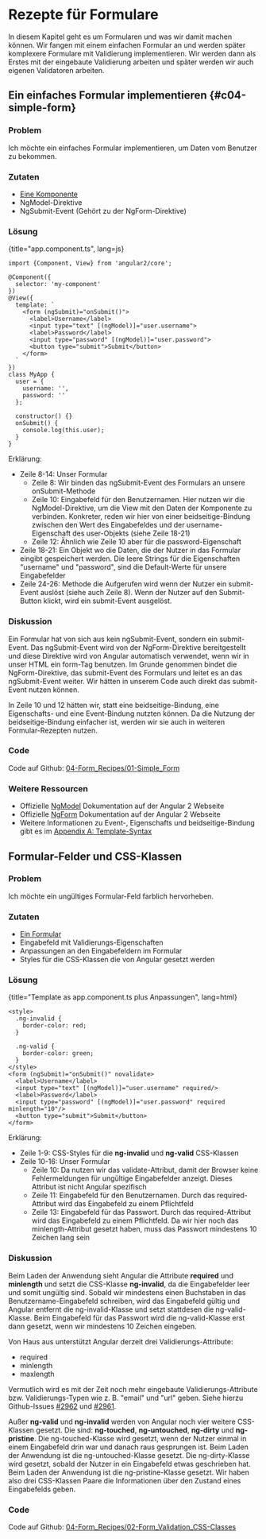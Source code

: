 # Rezepte für Formulare

In diesem Kapitel geht es um Formularen und was wir damit machen können.
Wir fangen mit einem einfachen Formular an und werden später komplexere Formulare mit Validierung implementieren.
Wir werden dann als Erstes mit der eingebaute Validierung arbeiten und später werden wir auch eigenen Validatoren arbeiten.

## Ein einfaches Formular implementieren {#c04-simple-form}

### Problem

Ich möchte ein einfaches Formular implementieren, um Daten vom Benutzer zu bekommen.

### Zutaten
* [Eine Komponente](#c02-component-definition)
* NgModel-Direktive
* NgSubmit-Event (Gehört zu der NgForm-Direktive)

### Lösung

{title="app.component.ts", lang=js}
```
import {Component, View} from 'angular2/core';

@Component({
  selector: 'my-component'
})
@View({
  template: `
    <form (ngSubmit)="onSubmit()">
      <label>Username</label>
      <input type="text" [(ngModel)]="user.username">
      <label>Password</label>
      <input type="password" [(ngModel)]="user.password">
      <button type="submit">Submit</button>
    </form>
  `
})
class MyApp {
  user = {
    username: '',
    password: ''
  };

  constructor() {}
  onSubmit() {
    console.log(this.user);
  }
}
```

Erklärung:

* Zeile 8-14: Unser Formular
  * Zeile 8: Wir binden das ngSubmit-Event des Formulars an unsere onSubmit-Methode
  * Zeile 10: Eingabefeld für den Benutzernamen. Hier nutzen wir die NgModel-Direktive, um die View mit den Daten der Komponente zu verbinden. Konkreter, reden wir hier von einer beidseitige-Bindung zwischen den Wert des Eingabefeldes und der username-Eigenschaft des user-Objekts (siehe Zeile 18-21)
  * Zeile 12: Ähnlich wie Zeile 10 aber für die password-Eigenschaft
* Zeile 18-21: Ein Objekt wo die Daten, die der Nutzer in das Formular eingibt gespeichert werden. Die leere Strings für die Eigenschaften "username" und "password", sind die Default-Werte für unsere Eingabefelder
* Zeile 24-26: Methode die Aufgerufen wird wenn der Nutzer ein submit-Event auslöst (siehe auch Zeile 8). Wenn der Nutzer auf den Submit-Button klickt, wird ein submit-Event ausgelöst.

### Diskussion

Ein Formular hat von sich aus kein ngSubmit-Event, sondern ein submit-Event.
Das ngSubmit-Event wird von der NgForm-Direktive bereitgestellt und diese Direktive wird von Angular automatisch verwendet, wenn wir in unser HTML ein form-Tag benutzen.
Im Grunde genommen bindet die NgForm-Direktive, das submit-Event des Formulars und leitet es an das ngSubmit-Event weiter.
Wir hätten in unserem Code auch direkt das submit-Event nutzen können.

In Zeile 10 und 12 hätten wir, statt eine beidseitige-Bindung, eine Eigenschafts- und eine Event-Bindung nutzten können.
Da die Nutzung der beidseitige-Bindung einfacher ist, werden wir sie auch in weiteren Formular-Rezepten nutzen.

### Code

Code auf Github: [04-Form\_Recipes/01-Simple\_Form](https://github.com/jsperts/angular2_kochbuch_code/tree/master/04-Form_Recipes/01-Simple_Form)

### Weitere Ressourcen

* Offizielle [NgModel](https://angular.io/docs/ts/latest/api/common/NgModel-directive.html) Dokumentation auf der Angular 2 Webseite
* Offizielle [NgForm](https://angular.io/docs/ts/latest/api/common/NgForm-directive.html) Dokumentation auf der Angular 2 Webseite
* Weitere Informationen zu Event-, Eigenschafts und beidseitige-Bindung gibt es im [Appendix A: Template-Syntax](#appendix-a)

## Formular-Felder und CSS-Klassen

### Problem

Ich möchte ein ungültiges Formular-Feld farblich hervorheben.

### Zutaten
* [Ein Formular](#c04-simple-form)
* Eingabefeld mit Validierungs-Eigenschaften
* Anpassungen an den Eingabefeldern im Formular
* Styles für die CSS-Klassen die von Angular gesetzt werden

### Lösung

{title="Template as app.component.ts plus Anpassungen", lang=html}
```
<style>
  .ng-invalid {
    border-color: red;
  }

  .ng-valid {
    border-color: green;
  }
</style>
<form (ngSubmit)="onSubmit()" novalidate>
  <label>Username</label>
  <input type="text" [(ngModel)]="user.username" required/>
  <label>Password</label>
  <input type="password" [(ngModel)]="user.password" required minlength="10"/>
  <button type="submit">Submit</button>
</form>
```

Erklärung:

* Zeile 1-9: CSS-Styles für die __ng-invalid__ und __ng-valid__ CSS-Klassen
* Zeile 10-16: Unser Formular
  * Zeile 10: Da nutzen wir das validate-Attribut, damit der Browser keine Fehlermeldungen für ungültige Eingabefelder anzeigt. Dieses Attribut ist nicht Angular spezifisch
  * Zeile 11: Eingabefeld für den Benutzernamen. Durch das required-Attribut wird das Eingabefeld zu einem Pflichtfeld
  * Zeile 13: Eingabefeld für das Passwort. Durch das required-Attribut wird das Eingabefeld zu einem Pflichtfeld. Da wir hier noch das minlength-Attribut gesetzt haben, muss das Passwort mindestens 10 Zeichen lang sein

### Diskussion

Beim Laden der Anwendung sieht Angular die Attribute __required__ und __minlength__ und setzt die CSS-Klasse __ng-invalid__, da die Eingabefelder leer und somit ungültig sind. Sobald wir mindestens einen Buchstaben in das Benutzername-Eingabefeld schreiben, wird das Eingabefeld gültig und Angular entfernt die ng-invalid-Klasse und setzt stattdesen die ng-valid-Klasse. Beim Eingabefeld für das Passwort wird die ng-valid-Klasse erst dann gesetzt, wenn wir mindestens 10 Zeichen eingeben.

Von Haus aus unterstützt Angular derzeit drei Validierungs-Attribute:
* required
* minlength
* maxlength

Vermutlich wird es mit der Zeit noch mehr eingebaute Validierungs-Attribute bzw. Validierungs-Typen wie z. B. "email" und "url" geben. Siehe hierzu Github-Issues [#2962](https://github.com/angular/angular/issues/2962) und [#2961](https://github.com/angular/angular/issues/2961).

Außer __ng-valid__ und __ng-invalid__ werden von Angular noch vier weitere CSS-Klassen gesetzt. Die sind: __ng-touched__, __ng-untouched__, __ng-dirty__ und __ng-pristine__. Die ng-touched-Klasse wird gesetzt, wenn der Nutzer einmal in einem Eingabefeld drin war und danach raus gesprungen ist. Beim Laden der Anwendung ist die ng-untouched-Klasse gesetzt. Die ng-dirty-Klasse wird gesetzt, sobald der Nutzer in ein Eingabefeld etwas geschrieben hat. Beim Laden der Anwendung ist die ng-pristine-Klasse gesetzt. Wir haben also drei CSS-Klassen Paare die Informationen über den Zustand eines Eingabefelds geben.

### Code

Code auf Github: [04-Form\_Recipes/02-Form\_Validation\_CSS-Classes](https://github.com/jsperts/angular2_kochbuch_code/tree/master/04-Form_Recipes/02-Form_Validation_CSS-Classes)


